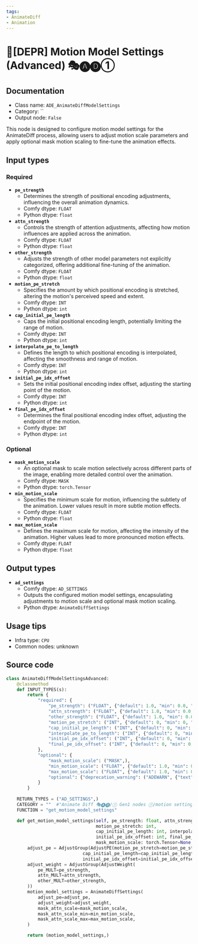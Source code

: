 ```yaml
---
tags:
- AnimateDiff
- Animation
---
```


# 🚫[DEPR] Motion Model Settings (Advanced) 🎭🅐🅓①
## Documentation
- Class name: `ADE_AnimateDiffModelSettings`
- Category: ``
- Output node: `False`

This node is designed to configure motion model settings for the AnimateDiff process, allowing users to adjust motion scale parameters and apply optional mask motion scaling to fine-tune the animation effects.
## Input types
### Required
- **`pe_strength`**
    - Determines the strength of positional encoding adjustments, influencing the overall animation dynamics.
    - Comfy dtype: `FLOAT`
    - Python dtype: `float`
- **`attn_strength`**
    - Controls the strength of attention adjustments, affecting how motion influences are applied across the animation.
    - Comfy dtype: `FLOAT`
    - Python dtype: `float`
- **`other_strength`**
    - Adjusts the strength of other model parameters not explicitly categorized, offering additional fine-tuning of the animation.
    - Comfy dtype: `FLOAT`
    - Python dtype: `float`
- **`motion_pe_stretch`**
    - Specifies the amount by which positional encoding is stretched, altering the motion's perceived speed and extent.
    - Comfy dtype: `INT`
    - Python dtype: `int`
- **`cap_initial_pe_length`**
    - Caps the initial positional encoding length, potentially limiting the range of motion.
    - Comfy dtype: `INT`
    - Python dtype: `int`
- **`interpolate_pe_to_length`**
    - Defines the length to which positional encoding is interpolated, affecting the smoothness and range of motion.
    - Comfy dtype: `INT`
    - Python dtype: `int`
- **`initial_pe_idx_offset`**
    - Sets the initial positional encoding index offset, adjusting the starting point of the motion.
    - Comfy dtype: `INT`
    - Python dtype: `int`
- **`final_pe_idx_offset`**
    - Determines the final positional encoding index offset, adjusting the endpoint of the motion.
    - Comfy dtype: `INT`
    - Python dtype: `int`
### Optional
- **`mask_motion_scale`**
    - An optional mask to scale motion selectively across different parts of the image, enabling more detailed control over the animation.
    - Comfy dtype: `MASK`
    - Python dtype: `torch.Tensor`
- **`min_motion_scale`**
    - Specifies the minimum scale for motion, influencing the subtlety of the animation. Lower values result in more subtle motion effects.
    - Comfy dtype: `FLOAT`
    - Python dtype: `float`
- **`max_motion_scale`**
    - Defines the maximum scale for motion, affecting the intensity of the animation. Higher values lead to more pronounced motion effects.
    - Comfy dtype: `FLOAT`
    - Python dtype: `float`
## Output types
- **`ad_settings`**
    - Comfy dtype: `AD_SETTINGS`
    - Outputs the configured motion model settings, encapsulating adjustments to motion scale and optional mask motion scaling.
    - Python dtype: `AnimateDiffSettings`
## Usage tips
- Infra type: `CPU`
- Common nodes: unknown


## Source code
```python
class AnimateDiffModelSettingsAdvanced:
    @classmethod
    def INPUT_TYPES(s):
        return {
            "required": {
                "pe_strength": ("FLOAT", {"default": 1.0, "min": 0.0, "max": 10.0, "step": 0.0001}),
                "attn_strength": ("FLOAT", {"default": 1.0, "min": 0.0, "max": 10.0, "step": 0.0001}),
                "other_strength": ("FLOAT", {"default": 1.0, "min": 0.0, "max": 10.0, "step": 0.0001}),
                "motion_pe_stretch": ("INT", {"default": 0, "min": 0, "step": 1}),
                "cap_initial_pe_length": ("INT", {"default": 0, "min": 0, "step": 1}),
                "interpolate_pe_to_length": ("INT", {"default": 0, "min": 0, "step": 1}),
                "initial_pe_idx_offset": ("INT", {"default": 0, "min": 0, "step": 1}),
                "final_pe_idx_offset": ("INT", {"default": 0, "min": 0, "step": 1}),
            },
            "optional": {
                "mask_motion_scale": ("MASK",),
                "min_motion_scale": ("FLOAT", {"default": 1.0, "min": 0.0, "step": 0.001}),
                "max_motion_scale": ("FLOAT", {"default": 1.0, "min": 0.0, "step": 0.001}),
                "optional": {"deprecation_warning": ("ADEWARN", {"text": "Deprecated"})},
            }
        }
    
    RETURN_TYPES = ("AD_SETTINGS",)
    CATEGORY = ""  #"Animate Diff 🎭🅐🅓/① Gen1 nodes ①/motion settings/experimental"
    FUNCTION = "get_motion_model_settings"

    def get_motion_model_settings(self, pe_strength: float, attn_strength: float, other_strength: float,
                                  motion_pe_stretch: int,
                                  cap_initial_pe_length: int, interpolate_pe_to_length: int,
                                  initial_pe_idx_offset: int, final_pe_idx_offset: int,
                                  mask_motion_scale: torch.Tensor=None, min_motion_scale: float=1.0, max_motion_scale: float=1.0):
        adjust_pe = AdjustGroup(AdjustPE(motion_pe_stretch=motion_pe_stretch,
                             cap_initial_pe_length=cap_initial_pe_length, interpolate_pe_to_length=interpolate_pe_to_length,
                             initial_pe_idx_offset=initial_pe_idx_offset, final_pe_idx_offset=final_pe_idx_offset))
        adjust_weight = AdjustGroup(AdjustWeight(
            pe_MULT=pe_strength,
            attn_MULT=attn_strength,
            other_MULT=other_strength,
        ))
        motion_model_settings = AnimateDiffSettings(
            adjust_pe=adjust_pe,
            adjust_weight=adjust_weight,
            mask_attn_scale=mask_motion_scale,
            mask_attn_scale_min=min_motion_scale,
            mask_attn_scale_max=max_motion_scale,
        )

        return (motion_model_settings,)

```
